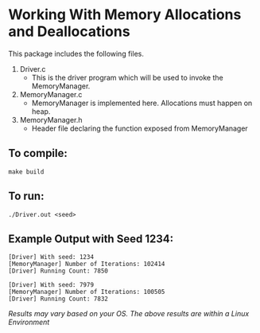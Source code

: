 # Working With Memory Allocations and Deallocations


This package includes the following files.

1. Driver.c
   - This is the driver program which will be used to invoke the MemoryManager.
2. MemoryManager.c
   - MemoryManager is implemented here. Allocations must happen on heap.
3. MemoryManager.h
   - Header file declaring the function exposed from MemoryManager

## To compile:
```
make build
```

## To run:
```
./Driver.out <seed>
```

## Example Output with Seed 1234:

```
[Driver] With seed: 1234
[MemoryManager] Number of Iterations: 102414
[Driver] Running Count: 7850

[Driver] With seed: 7979
[MemoryManager] Number of Iterations: 100505
[Driver] Running Count: 7832
```

*Results may vary based on your OS. The above results are within a Linux Environment*